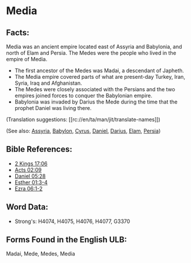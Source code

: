 # Media

## Facts:

Media was an ancient empire located east of Assyria and Babylonia, and north of Elam and Persia. The Medes were the people who lived in the empire of Media.

* The first ancestor of the Medes was Madai, a descendant of Japheth.
* The Media empire covered parts of what are present-day Turkey, Iran, Syria, Iraq and Afghanistan.
* The Medes were closely associated with the Persians and the two empires joined forces to conquer the Babylonian empire.
* Babylonia was invaded by Darius the Mede during the time that the prophet Daniel was living there.

(Translation suggestions: [[rc://en/ta/man/jit/translate-names]])

(See also: [Assyria](../names/assyria.md), [Babylon](../names/babylon.md), [Cyrus](../names/cyrus.md), [Daniel](../names/daniel.md), [Darius](../names/darius.md), [Elam](../names/elam.md), [Persia](../names/persia.md))

## Bible References:

* [2 Kings 17:06](rc://en/tn/help/2ki/17/06)
* [Acts 02:09](rc://en/tn/help/act/02/09)
* [Daniel 05:28](rc://en/tn/help/dan/05/28)
* [Esther 01:3-4](rc://en/tn/help/est/01/03)
* [Ezra 06:1-2](rc://en/tn/help/ezr/06/01)

## Word Data:

* Strong's: H4074, H4075, H4076, H4077, G3370

## Forms Found in the English ULB:

Madai, Mede, Medes, Media
